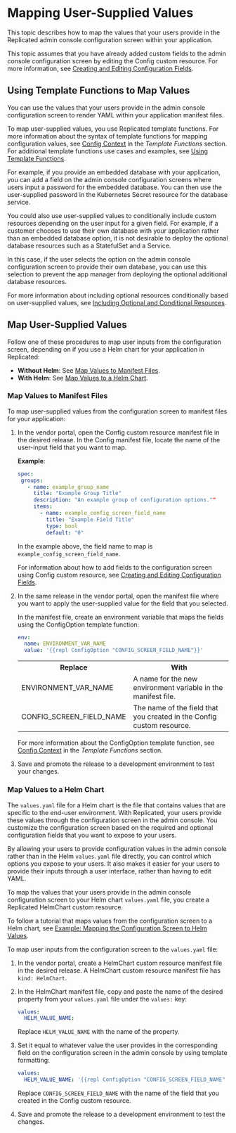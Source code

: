 # Mapping User-Supplied Values

This topic describes how to map the values that your users provide in the Replicated admin console configuration screen within your application.

This topic assumes that you have already added custom fields to the admin console configuration screen by editing the Config custom resource. For more information, see [Creating and Editing Configuration Fields](admin-console-customize-config-screen).

## Using Template Functions to Map Values

You can use the values that your users provide in the admin console configuration screen to render YAML within your application manifest files.

To map user-supplied values, you use Replicated template functions. For more information about the syntax of template functions for mapping configuration values, see [Config Context](../reference/template-functions-config-context) in the _Template Functions_ section. For additional template functions use cases and examples, see [Using Template Functions](packaging-template-functions).

For example, if you provide an embedded database with your application, you can add a field on the admin console configuration screens where users input a password for the embedded database. You can then use the user-supplied password in the Kubernetes Secret resource for the database service.

You could also use user-supplied values to conditionally include custom resources depending on the user input for a given field. For example, if a customer chooses to use their own database with your application rather than an embedded database option, it is not desirable to deploy the optional database resources such as a StatefulSet and a Service.

In this case, if the user selects the option on the admin console configuration screen to provide their own database, you can use this selection to prevent the app manager from deploying the optional additional database resources.

For more information about including optional resources conditionally based on user-supplied values, see [Including Optional and Conditional Resources](packaging-include-resources).

## Map User-Supplied Values

Follow one of these procedures to map user inputs from the configuration screen, depending on if you use a Helm chart for your application in Replicated:

* **Without Helm**: See [Map Values to Manifest Files](#map-values-to-manifest-files).
* **With Helm**: See [Map Values to a Helm Chart](#map-values-to-a-helm-chart).

### Map Values to Manifest Files

To map user-supplied values from the configuration screen to manifest files for your application:

1. In the vendor portal, open the Config custom resource manifest file in the desired release. In the Config manifest file, locate the name of the user-input field that you want to map.

   **Example**:
   ```yaml
   spec:
    groups:
      - name: example_group_name
        title: "Example Group Title"
        description: "An example group of configuration options.""
        items:
          - name: example_config_screen_field_name
            title: "Example Field Title"
            type: bool
            default: "0"
   ```

   In the example above, the field name to map is `example_config_screen_field_name`.

   For information about how to add fields to the configuration screen using Config custom resource, see [Creating and Editing Configuration Fields](admin-console-customize-config-screen).

1. In the same release in the vendor portal, open the manifest file where you want to apply the user-supplied value for the field that you selected.

   In the manifest file, create an environment variable that maps the fields using the ConfigOption template function:

   ```yaml
   env:
     name: ENVIRONMENT_VAR_NAME
     value: '{{repl ConfigOption "CONFIG_SCREEN_FIELD_NAME"}}'
   ```
   <table>
     <tr>
       <th>Replace</th>
       <th>With</th>
     </tr>
     <tr>
       <td>ENVIRONMENT_VAR_NAME</td>
       <td>A name for the new environment variable in the manifest file.</td>
     </tr>
     <tr>
       <td>CONFIG_SCREEN_FIELD_NAME</td>
       <td>The name of the field that you created in the Config custom resource.</td>
     </tr>
   </table>

   For more information about the ConfigOption template function, see [Config Context](../reference/template-functions-config-context#configoption) in the _Template Functions_ section.

1. Save and promote the release to a development environment to test your changes.

### Map Values to a Helm Chart

The `values.yaml` file for a Helm chart is the file that contains values that are specific to the end-user environment. With Replicated, your users provide these values through the configuration screen in the admin console. You customize the configuration screen based on the required and optional configuration fields that you want to expose to your users.

By allowing your users to provide configuration values in the admin console rather than in the Helm `values.yaml` file directly, you can control which options you expose to your users. It also makes it easier for your users to provide their inputs through a user interface, rather than having to edit YAML.

To map the values that your users provide in the admin console configuration screen to your Helm chart `values.yaml` file, you create a Replicated HelmChart custom resource.

To follow a tutorial that maps values from the configuration screen to a Helm chart, see [Example: Mapping the Configuration Screen to Helm Values](helm-mapping-example).

To map user inputs from the configuration screen to the `values.yaml` file:

1. In the vendor portal, create a HelmChart custom resource manifest file in the desired release. A HelmChart custom resource manifest file has `kind: HelmChart`.

1. In the HelmChart manifest file, copy and paste the name of the desired property from your `values.yaml` file under the `values:` key:

   ```yaml
   values:
     HELM_VALUE_NAME:
   ```
   Replace `HELM_VALUE_NAME` with the name of the property.

1. Set it equal to whatever value the user provides in the corresponding field on the configuration screen in the admin console by using template formatting:

   ```yaml
   values:
     HELM_VALUE_NAME: '{{repl ConfigOption "CONFIG_SCREEN_FIELD_NAME" }}'
   ```
   Replace `CONFIG_SCREEN_FIELD_NAME` with the name of the field that you created in the Config custom resource.

1. Save and promote the release to a development environment to test the changes.
